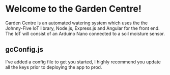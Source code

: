# Welcome to the Garden Centre!

Garden Centre is an automated watering system which uses the the Johnny-Five IoT library, Node.js, Express.js and Angular for the front end. The IoT will consist of an Arduino Nano connected to a soil moisture sensor.

## gcConfig.js
I've added a config file to get you started, I highly recommend you update all the keys prior to deploying the app to prod. 